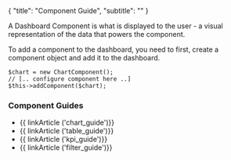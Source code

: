 <meta>
{
	"title": "Component Guide",
	"subtitle": ""
}
</meta>

A Dashboard Component is what is displayed to the user - a visual representation of the data that powers the component.

To add a component to the dashboard, you need to first, create a component object and add it to the dashboard.

~~~
$chart = new ChartComponent();
// [.. configure component here ..]
$this->addComponent($chart);
~~~

### Component Guides

* {{ linkArticle ('chart_guide')}}
* {{ linkArticle ('table_guide')}}
* {{ linkArticle ('kpi_guide')}}
* {{ linkArticle ('filter_guide')}}

